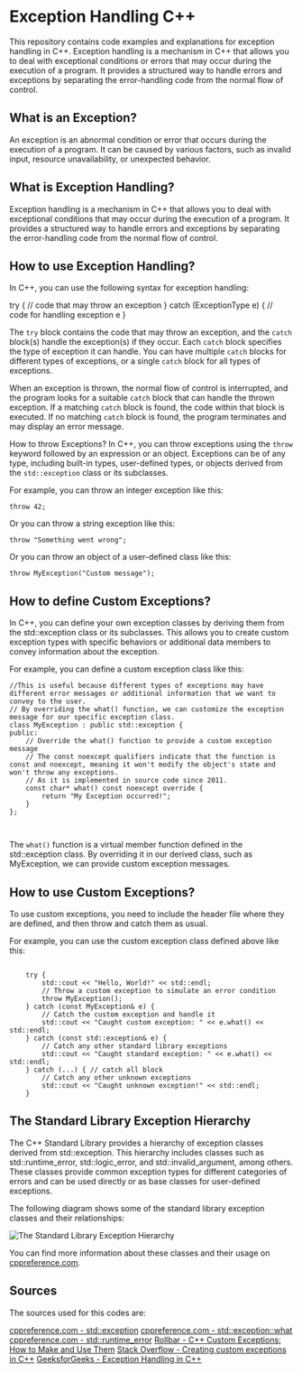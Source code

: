 # Exception Handling C++
This repository contains code examples and explanations for exception handling in C++. 
Exception handling is a mechanism in C++ that allows you to deal with exceptional conditions or errors that may occur during the execution of a program. 
It provides a structured way to handle errors and exceptions by separating the error-handling code from the normal flow of control.




## What is an Exception?
An exception is an abnormal condition or error that occurs during the execution of a program. 
It can be caused by various factors, such as invalid input, resource unavailability, or unexpected behavior.

## What is Exception Handling?
Exception handling is a mechanism in C++ that allows you to deal with exceptional conditions that may occur during the execution of a program. 
It provides a structured way to handle errors and exceptions by separating the error-handling code from the normal flow of control.

## How to use Exception Handling?
In C++, you can use the following syntax for exception handling:

try {
  // code that may throw an exception
}
catch (ExceptionType e) {
  // code for handling exception e
}


The `try` block contains the code that may throw an exception, and the `catch` block(s) handle the exception(s) if they occur. 
Each `catch` block specifies the type of exception it can handle. 
You can have multiple `catch` blocks for different types of exceptions, or a single `catch` block for all types of exceptions.

When an exception is thrown, the normal flow of control is interrupted, and the program looks for a suitable `catch` block that can handle the thrown exception. 
If a matching `catch` block is found, the code within that block is executed. 
If no matching `catch` block is found, the program terminates and may display an error message.

How to throw Exceptions?
In C++, you can throw exceptions using the `throw` keyword followed by an expression or an object. 
Exceptions can be of any type, including built-in types, user-defined types, or objects derived from the `std::exception` class or its subclasses.

For example, you can throw an integer exception like this:
```
throw 42;
```
Or you can throw a string exception like this:
```
throw "Something went wrong";
````
Or you can throw an object of a user-defined class like this:
```
throw MyException("Custom message");
```

## How to define Custom Exceptions?
In C++, you can define your own exception classes by deriving them from the std::exception class or its subclasses. 
This allows you to create custom exception types with specific behaviors or additional data members to convey information about the exception.

For example, you can define a custom exception class like this:

```
//This is useful because different types of exceptions may have different error messages or additional information that we want to convey to the user.
// By overriding the what() function, we can customize the exception message for our specific exception class.
class MyException : public std::exception {
public:
    // Override the what() function to provide a custom exception message
    // The const noexcept qualifiers indicate that the function is const and noexcept, meaning it won't modify the object's state and won't throw any exceptions.
    // As it is implemented in source code since 2011.
    const char* what() const noexcept override {
        return "My Exception occurred!";
    }
};



```
The `what()` function is a virtual member function defined in the std::exception class.
By overriding it in our derived class, such as MyException, we can provide custom exception messages.


## How to use Custom Exceptions?
To use custom exceptions, you need to include the header file where they are defined, and then throw and catch them as usual.

For example, you can use the custom exception class defined above like this:

```

    try {
        std::cout << "Hello, World!" << std::endl;
        // Throw a custom exception to simulate an error condition
        throw MyException();
    } catch (const MyException& e) {
        // Catch the custom exception and handle it
        std::cout << "Caught custom exception: " << e.what() << std::endl;
    } catch (const std::exception& e) {
        // Catch any other standard library exceptions
        std::cout << "Caught standard exception: " << e.what() << std::endl;
    } catch (...) { // catch all block
        // Catch any other unknown exceptions
        std::cout << "Caught unknown exception!" << std::endl;
    }

```

## The Standard Library Exception Hierarchy
The C++ Standard Library provides a hierarchy of exception classes derived from std::exception. 
This hierarchy includes classes such as std::runtime_error, std::logic_error, and std::invalid_argument, among others. 
These classes provide common exception types for different categories of errors and can be used directly or as base classes for user-defined exceptions.

The following diagram shows some of the standard library exception classes and their relationships:

![The Standard Library Exception Hierarchy](https://github.com/AMAN-ARABZADEH/Exception_Handling_Cpp/blob/main/Exception_flow.png)

You can find more information about these classes and their usage on [cppreference.com](https://en.cppreference.com/w/cpp/error/exception).

## Sources
The sources used for this codes are:

[cppreference.com - std::exception](https://en.cppreference.com/w/cpp/error/exception)
[cppreference.com - std::exception::what](https://en.cppreference.com/w/cpp/error/exception/what)
[cppreference.com - std::runtime_error](https://en.cppreference.com/w/cpp/error/runtime_error)
[Rollbar - C++ Custom Exceptions: How to Make and Use Them](https://rollbar.com/blog/cpp-custom-exceptions/)
[Stack Overflow - Creating custom exceptions in C++](https://stackoverflow.com/questions/41753358/creating-custom-exceptions-in-c)
[GeeksforGeeks - Exception Handling in C++](https://www.geeksforgeeks.org/exception-handling-c/)



